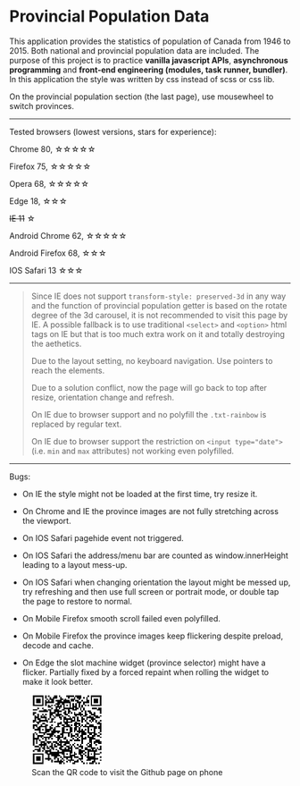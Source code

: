 # Provincial Population Data

This application provides the statistics of population of Canada from 1946 to 2015. Both national and provincial population data are included. The purpose of this project is to practice <strong>vanilla javascript APIs</strong>, <strong>asynchronous programming</strong> and <strong>front-end engineering (modules, task runner, bundler)</strong>. In this application the style was written by css instead of scss or css lib. 

On the provincial population section (the last page), use mousewheel to switch provinces.

---

Tested browsers (lowest versions, stars for experience):

Chrome 80, ☆☆☆☆☆

Firefox 75, ☆☆☆☆☆

Opera 68, ☆☆☆☆☆

Edge 18, ☆☆☆

~~IE 11~~ ☆

Android Chrome 62, ☆☆☆☆☆

Android Firefox 68, ☆☆☆

IOS Safari 13 ☆☆☆

---

<blockquote>

Since IE does not support `transform-style: preserved-3d` in any way and the function of provincial population getter is based on the rotate degree of the 3d carousel, it is not recommended to visit this page by IE. A possible fallback is to use traditional `<select>` and `<option>` html tags on IE but that is too much extra work on it and totally destroying the aethetics.

Due to the layout setting, no keyboard navigation. Use pointers to reach the elements.

Due to a solution conflict, now the page will go back to top after resize, orientation change and refresh.

On IE due to browser support and no polyfill the `.txt-rainbow` is replaced by regular text.

On IE due to browser support the restriction on `<input type="date">` (i.e. `min` and `max` attributes) not working even polyfilled.

</blockquote>

---

Bugs:

- On IE the style might not be loaded at the first time, try resize it.

- On Chrome and IE the province images are not fully stretching across the viewport.

- On IOS Safari pagehide event not triggered.

- On IOS Safari the address/menu bar are counted as window.innerHeight leading to a layout mess-up.

- On IOS Safari when changing orientation the layout might be messed up, try refreshing and then use full screen or portrait mode, or double tap the page to restore to normal.

- On Mobile Firefox smooth scroll failed even polyfilled.
    
- On Mobile Firefox the province images keep flickering despite preload, decode and cache.

- On Edge the slot machine widget (province selector) might have a flicker. Partially fixed by a forced repaint when rolling the widget to make it look better.


<figure>
    <img src="qr-page.png" alt="QR-code for mobile visit">
    <figcaption>Scan the QR code to visit the Github page on phone</figcaption>
</figure>
